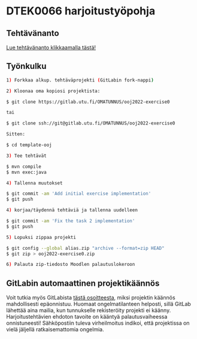 # DTEK0066 harjoitustyöpohja

## Tehtävänanto

[Lue tehtävänanto klikkaamalla tästä!](tehtavananto.md)

## Työnkulku
 
```bash
1) Forkkaa alkup. tehtäväprojekti (GitLabin fork-nappi)

2) Kloonaa oma kopiosi projektista: 

$ git clone https://gitlab.utu.fi/OMATUNNUS/ooj2022-exercise0

tai

$ git clone ssh://git@gitlab.utu.fi/OMATUNNUS/ooj2022-exercise0

Sitten:

$ cd template-ooj

3) Tee tehtävät

$ mvn compile
$ mvn exec:java

4) Tallenna muutokset

$ git commit -am 'Add initial exercise implementation'
$ git push

4) korjaa/täydennä tehtäviä ja tallenna uudelleen

$ git commit -am 'Fix the task 2 implementation'
$ git push

5) Lopuksi zippaa projekti

$ git config --global alias.zip "archive --format=zip HEAD"
$ git zip > ooj2022-exercise0.zip

6) Palauta zip-tiedosto Moodlen palautuslokeroon
```

## GitLabin automaattinen projektikäännös

Voit tutkia myös GitLabista [tästä osoitteesta](../../../pages), miksi projektin
käännös mahdollisesti epäonnistuu. Huomaat ongelmatilanteen helposti, sillä GitLab
lähettää aina mailia, kun tunnukselle rekisteröity projekti ei käänny.
Harjoitustehtävien ehdoton tavoite on kääntyä palautusvaiheessa onnistuneesti!
Sähköpostiin tuleva virheilmoitus indikoi, että projektissa on vielä jäljellä
ratkaisemattomia ongelmia.

